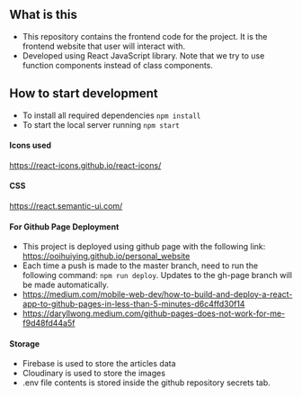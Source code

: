 ## What is this

* This repository contains the frontend code for the project. It is the frontend website that user will interact with.
* Developed using React JavaScript library. Note that we try to use function components instead of class components.

## How to start development

- To install all required dependencies `npm install`
- To start the local server running `npm start`

#### Icons used

https://react-icons.github.io/react-icons/

#### CSS

https://react.semantic-ui.com/

#### For Github Page Deployment
- This project is deployed using github page with the following link: https://ooihuiying.github.io/personal_website
- Each time a push is made to the master branch, need to run the following command: `npm run deploy`. Updates to the gh-page branch will be made automatically.
- https://medium.com/mobile-web-dev/how-to-build-and-deploy-a-react-app-to-github-pages-in-less-than-5-minutes-d6c4ffd30f14
- https://daryllwong.medium.com/github-pages-does-not-work-for-me-f9d48fd44a5f


#### Storage
- Firebase is used to store the articles data
- Cloudinary is used to store the images
- .env file contents is stored inside the github repository secrets tab.

